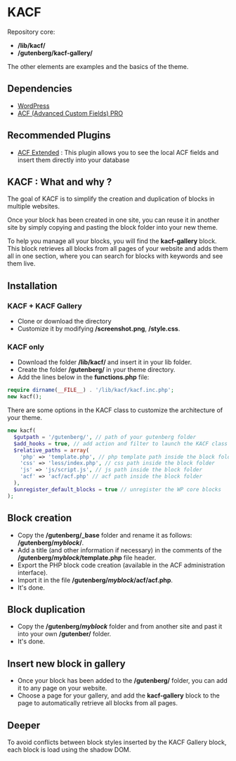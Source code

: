 # KACF

Repository core:

-   **/lib/kacf/**
-   **/gutenberg/kacf-gallery/**

The other elements are examples and the basics of the theme.

## Dependencies

-   [WordPress](https://wordpress.org/)
-   [ACF (Advanced Custom Fields) PRO](https://www.advancedcustomfields.com/)

## Recommended Plugins

-   [ACF Extended](https://www.acf-extended.com/) : This plugin allows you to see the local ACF fields and insert them directly into your database

## KACF : What and why ?

The goal of KACF is to simplify the creation and duplication of blocks in multiple websites.

Once your block has been created in one site, you can reuse it in another site by simply copying and pasting the block folder into your new theme.

To help you manage all your blocks, you will find the **kacf-gallery** block. This block retrieves all blocks from all pages of your website and adds them all in one section, where you can search for blocks with keywords and see them live.

## Installation

### KACF + KACF Gallery

-   Clone or download the directory
-   Customize it by modifying **/screenshot.png**, **/style.css**.

### KACF only

-   Download the folder **/lib/kacf/** and insert it in your lib folder.
-   Create the folder **/gutenberg/** in your theme directory.
-   Add the lines below in the **functions.php** file:

```php
require dirname(__FILE__) . '/lib/kacf/kacf.inc.php';
new kacf();
```

There are some options in the KACF class to customize the architecture of your theme.

```php
new kacf(
  $gutpath = '/gutenberg/', // path of your gutenberg folder
  $add_hooks = true, // add action and filter to launch the KACF class
  $relative_paths = array(
    'php' => 'template.php', // php template path inside the block folder
    'css' => 'less/index.php', // css path inside the block folder
    'js' => 'js/script.js', // js path inside the block folder
    'acf' => 'acf/acf.php' // acf path inside the block folder
  ),
  $unregister_default_blocks = true // unregister the WP core blocks
);
```

## Block creation

-   Copy the **/gutenberg/\_base** folder and rename it as follows: **/gutenberg/_myblock_/**.
-   Add a title (and other information if necessary) in the comments of the **/gutenberg/_myblock_/template.php** file header.
-   Export the PHP block code creation (available in the ACF administration interface).
-   Import it in the file **/gutenberg/_myblock_/acf/acf.php**.
-   It's done.

## Block duplication

-   Copy the **/gutenberg/_myblock_** folder and from another site and past it into your own **/gutenber/** folder.
-   It's done.

## Insert new block in gallery

-   Once your block has been added to the **/gutenberg/** folder, you can add it to any page on your website.
-   Choose a page for your gallery, and add the **kacf-gallery** block to the page to automatically retrieve all blocks from all pages.

## Deeper

To avoid conflicts between block styles inserted by the KACF Gallery block, each block is load using the shadow DOM.
